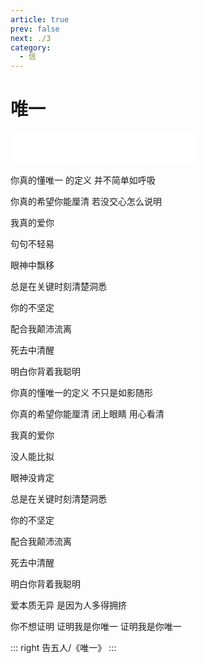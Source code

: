 ```yaml
---
article: true
prev: false
next: ./3
category:
  - 信
---
```


# 唯一

<iframe frameborder="no"  marginwidth="0" marginheight="0" width=298 height=52 src="//music.163.com/outchain/player?type=2&id=1807799505&auto=1&height=32"></iframe>
<!-- more -->

你真的懂唯一 的定义 并不简单如呼吸

你真的希望你能厘清 若没交心怎么说明

我真的爱你

句句不轻易

眼神中飘移

总是在关键时刻清楚洞悉

你的不坚定

配合我颠沛流离

死去中清醒

明白你背着我聪明

你真的懂唯一的定义 不只是如影随形

你真的希望你能厘清 闭上眼睛 用心看清

我真的爱你

没人能比拟

眼神没肯定

总是在关键时刻清楚洞悉

你的不坚定

配合我颠沛流离

死去中清醒

明白你背着我聪明

爱本质无异 是因为人多得拥挤

你不想证明 证明我是你唯一 证明我是你唯一

::: right
告五人/《唯一》
:::
